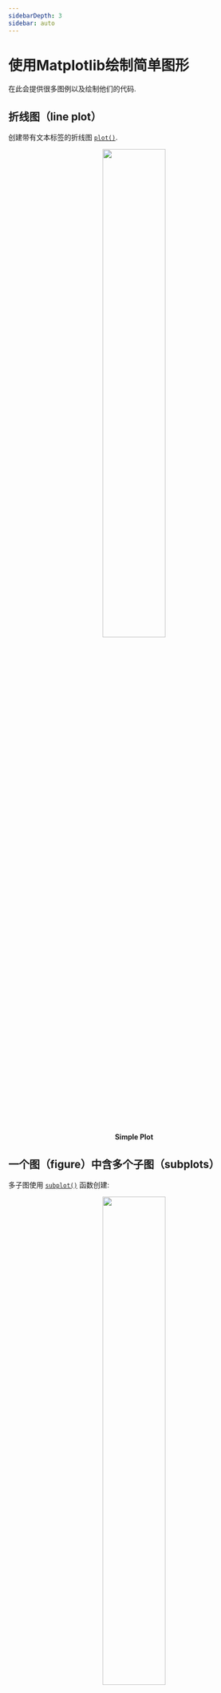 ```yaml
---
sidebarDepth: 3
sidebar: auto
---
```

# 使用Matplotlib绘制简单图形
在此会提供很多图例以及绘制他们的代码.

## 折线图（line plot）

创建带有文本标签的折线图
[``plot()``](https://matplotlib.org/api/_as_gen/matplotlib.pyplot.plot.html#matplotlib.pyplot.plot).

<center>
  <a href="/gallery/lines_bars_and_markers/simple_plot.html">
    <img style="width: 50%" src="https://matplotlib.org/_images/sphx_glr_simple_plot_0011.png">
  </a>
  <p>
    <b>Simple Plot</b>
  </p>
</center>

## 一个图（figure）中含多个子图（subplots）

多子图使用
[``subplot()``](https://matplotlib.org/api/_as_gen/matplotlib.pyplot.subplot.html#matplotlib.pyplot.subplot) 函数创建:

<center>
  <a href="/gallery/subplots_axes_and_figures/subplot.html">
    <img style="width: 50%" src="https://matplotlib.org/_images/sphx_glr_subplot_0011.png">
  </a>
  <p>
    <b>Subplot</b>
  </p>
</center>

## 图像显示（image）

可以使用 [``imshow()``](https://matplotlib.org/api/_as_gen/matplotlib.pyplot.imshow.html#matplotlib.pyplot.imshow) 函数来显示图像.

<center>
  <a href="/gallery/images_contours_and_fields/image_demo.html">
    <img style="width: 50%" src="https://matplotlib.org/_images/sphx_glr_image_demo_0031.png">
  </a>
</center>

**Example of using [``imshow()``](https://matplotlib.org/api/_as_gen/matplotlib.pyplot.imshow.html#matplotlib.pyplot.imshow) to display a CT scan**

## 热力图（pcolormesh）与等高线（contour）

 函数[``pcolormesh()``](https://matplotlib.org/api/_as_gen/matplotlib.pyplot.pcolormesh.html#matplotlib.pyplot.pcolormesh) 可以使用色彩来描绘横坐标间隔一致或不一致的二维向量。
 函数[``contour()``](https://matplotlib.org/api/_as_gen/matplotlib.pyplot.contour.html#matplotlib.pyplot.contour)与其类似:

<center>
  <a href="/gallery/images_contours_and_fields/pcolormesh_levels.html">
    <img style="width: 50%" src="https://matplotlib.org/_images/sphx_glr_pcolormesh_levels_0011.png">
  </a>
</center>

**Example comparing [``pcolormesh()``](https://matplotlib.org/api/_as_gen/matplotlib.pyplot.pcolormesh.html#matplotlib.pyplot.pcolormesh) and [``contour()``](https://matplotlib.org/api/_as_gen/matplotlib.pyplot.contour.html#matplotlib.pyplot.contour) for plotting two-dimensional data**

## 直方图（Histogram）

函数 [``hist()``](https://matplotlib.org/api/_as_gen/matplotlib.pyplot.hist.html#matplotlib.pyplot.hist) 自动生成直方图，并且返回每bin的数目或概率：

<center>
  <a href="/gallery/statistics/histogram_features.html">
    <img style="width: 50%" src="https://matplotlib.org/_images/sphx_glr_histogram_features_0011.png">
  </a>
  <p>
    <b>Histogram Features</b>
  </p>
</center>

## 路径（Paths）

[``matplotlib.path``](https://matplotlib.org/api/path_api.html#module-matplotlib.path) 模块添加各种路径到Matplotlib中:

<center>
  <a href="/gallery/shapes_and_collections/path_patch.html">
    <img style="width: 50%" src="https://matplotlib.org/_images/sphx_glr_path_patch_0011.png">
  </a>
  <p>
    <b>Path Patch</b>
  </p>
</center>

## 绘制三维图表

matpltlib三维工具箱(The mplot3d toolkit）能够支持简单的三维图表，其中包括曲面图，线框图，散点图与条形图。 (详见 [Getting started](https://matplotlib.org//toolkits/mplot3d.html#toolkit-mplot3d-tutorial) 与[3D plotting](https://matplotlib.org/gallery/index.html#mplot3d-examples-index))

<center>
  <a href="/gallery/mplot3d/surface3d.html">
    <img style="width: 50%" src="https://matplotlib.org/_images/sphx_glr_surface3d_0011.png">
  </a>
  <p>
    <b>Surface3d</b>
  </p>
</center>

感谢John Porter, Jonathon Taylor, Reinier Heeres, 与 Ben Root 对
``mplot3d``所做出的贡献 . 该工具箱在所有完整版的matpltlib中均已包含，无需再次安装.

## 流量图（Streamplot）

The [``streamplot()``](https://matplotlib.org/api/_as_gen/matplotlib.pyplot.streamplot.html#matplotlib.pyplot.streamplot) function plots the streamlines of
a vector field. In addition to simply plotting the streamlines, it allows you
to map the colors and/or line widths of streamlines to a separate parameter,
such as the speed or local intensity of the vector field.

<center>
  <a href="/gallery/images_contours_and_fields/plot_streamplot.html">
    <img style="width: 50%" src="https://matplotlib.org/_images/sphx_glr_plot_streamplot_0011.png">
  </a>
  <p>
    <b>Streamplot with various plotting options.</b>
  </p>
</center>

This feature complements the [``quiver()``](https://matplotlib.org/api/_as_gen/matplotlib.pyplot.quiver.html#matplotlib.pyplot.quiver) function for
plotting vector fields. Thanks to Tom Flannaghan and Tony Yu for adding the
streamplot function.

## 椭圆（Ellipses）

In support of the [Phoenix](http://www.jpl.nasa.gov/news/phoenix/main.php)
mission to Mars (which used Matplotlib to display ground tracking of
spacecraft), Michael Droettboom built on work by Charlie Moad to provide
an extremely accurate 8-spline approximation to elliptical arcs (see
[``Arc``](https://matplotlib.org/api/_as_gen/matplotlib.patches.Arc.html#matplotlib.patches.Arc)), which are insensitive to zoom level.

<center>
  <a href="/gallery/shapes_and_collections/ellipse_demo.html">
    <img style="width: 50%" src="https://matplotlib.org/_images/sphx_glr_ellipse_demo_0011.png">
  </a>
  <p>
    <b>Ellipse Demo</b>
  </p>
</center>

## 条形图（Bar charts）

Use the [``bar()``](https://matplotlib.org/api/_as_gen/matplotlib.pyplot.bar.html#matplotlib.pyplot.bar) function to make bar charts, which
includes customizations such as error bars:

<center>
  <a href="/gallery/statistics/barchart_demo.html">
    <img style="width: 50%" src="https://matplotlib.org/_images/sphx_glr_barchart_demo_0011.png">
  </a>
  <p>
    <b>Barchart Demo</b>
  </p>
</center>

You can also create stacked bars
([bar_stacked.py](https://matplotlib.org/gallery/lines_bars_and_markers/bar_stacked.html)),
or horizontal bar charts
([barh.py](https://matplotlib.org/gallery/lines_bars_and_markers/barh.html)).

## 饼图（Pie charts）

The [``pie()``](https://matplotlib.org/api/_as_gen/matplotlib.pyplot.pie.html#matplotlib.pyplot.pie) function allows you to create pie
charts. Optional features include auto-labeling the percentage of area,
exploding one or more wedges from the center of the pie, and a shadow effect.
Take a close look at the attached code, which generates this figure in just
a few lines of code.

<center>
  <a href="/gallery/pie_and_polar_charts/pie_features.html">
    <img style="width: 50%" src="https://matplotlib.org/_images/sphx_glr_pie_features_0011.png">
  </a>
  <p>
    <b>Pie Features</b>
  </p>
</center>

## 表格（Tables）

The [``table()``](https://matplotlib.org/api/_as_gen/matplotlib.pyplot.table.html#matplotlib.pyplot.table) function adds a text table
to an axes.

<center>
  <a href="/gallery/misc/table_demo.html">
    <img style="width: 50%" src="https://matplotlib.org/_images/sphx_glr_table_demo_0011.png">
  </a>
  <p>
    <b>Table Demo</b>
  </p>
</center>

## 散点图（Scatter plots）

The [``scatter()``](https://matplotlib.org/api/_as_gen/matplotlib.pyplot.scatter.html#matplotlib.pyplot.scatter) function makes a scatter plot
with (optional) size and color arguments. This example plots changes
in Google's stock price, with marker sizes reflecting the
trading volume and colors varying with time. Here, the
alpha attribute is used to make semitransparent circle markers.

<center>
  <a href="/gallery/lines_bars_and_markers/scatter_demo2.html">
    <img style="width: 50%" src="https://matplotlib.org/_images/sphx_glr_scatter_demo2_0011.png">
  </a>
  <p>
    <b>Scatter Demo2</b>
  </p>
</center>

## 图形界面控件（GUI widgets）

Matplotlib has basic GUI widgets that are independent of the graphical
user interface you are using, allowing you to write cross GUI figures
and widgets. See [``matplotlib.widgets``](https://matplotlib.org/api/widgets_api.html#module-matplotlib.widgets) and the
[widget examples](https://matplotlib.org/gallery/index.html).

<center>
  <a href="/gallery/widgets/slider_demo.html">
    <img style="width: 50%" src="https://matplotlib.org/_images/sphx_glr_slider_demo_0011.png">
  </a>
  <p>
    <b>Slider and radio-button GUI.</b>
  </p>
</center>

## 曲线色彩填充（Filled curves）

The [``fill()``](https://matplotlib.org/api/_as_gen/matplotlib.pyplot.fill.html#matplotlib.pyplot.fill) function lets you
plot filled curves and polygons:

<center>
  <a href="/gallery/lines_bars_and_markers/fill.html">
    <img style="width: 50%" src="https://matplotlib.org/_images/sphx_glr_fill_0011.png">
  </a>
  <p>
    <b>Fill</b>
  </p>
</center>

Thanks to Andrew Straw for adding this function.

## 时间处理（Date handling）

You can plot timeseries data with major and minor ticks and custom
tick formatters for both.

<center>
  <a href="/gallery/text_labels_and_annotations/date.html">
    <img style="width: 50%" src="https://matplotlib.org/_images/sphx_glr_date_0011.png">
  </a>
  <p>
    <b>Date</b>
  </p>
</center>

See [``matplotlib.ticker``](https://matplotlib.org/api/ticker_api.html#module-matplotlib.ticker) and [``matplotlib.dates``](https://matplotlib.org/api/dates_api.html#module-matplotlib.dates) for details and usage.

## 对数图（Log plots）

The [``semilogx()``](https://matplotlib.org/api/_as_gen/matplotlib.pyplot.semilogx.html#matplotlib.pyplot.semilogx),
[``semilogy()``](https://matplotlib.org/api/_as_gen/matplotlib.pyplot.semilogy.html#matplotlib.pyplot.semilogy) and
[``loglog()``](https://matplotlib.org/api/_as_gen/matplotlib.pyplot.loglog.html#matplotlib.pyplot.loglog) functions simplify the creation of
logarithmic plots.

<center>
  <a href="/gallery/scales/log_demo.html">
    <img style="width: 50%" src="https://matplotlib.org/_images/sphx_glr_log_demo_0011.png">
  </a>
  <p>
    <b>Log Demo</b>
  </p>
</center>

Thanks to Andrew Straw, Darren Dale and Gregory Lielens for contributions
log-scaling infrastructure.

## 极坐标图（Polar plots）

The [``polar()``](https://matplotlib.org/api/_as_gen/matplotlib.pyplot.polar.html#matplotlib.pyplot.polar) function generates polar plots.

<center>
  <a href="/gallery/pie_and_polar_charts/polar_demo.html">
    <img style="width: 50%" src="https://matplotlib.org/_images/sphx_glr_polar_demo_0011.png">
  </a>
  <p>
    <b>Polar Demo</b>
  </p>
</center>

## 图例（Legends）

The [``legend()``](https://matplotlib.org/api/_as_gen/matplotlib.pyplot.legend.html#matplotlib.pyplot.legend) function automatically
generates figure legends, with MATLAB-compatible legend-placement
functions.

<center>
  <a href="/gallery/text_labels_and_annotations/legend.html">
    <img style="width: 50%" src="https://matplotlib.org/_images/sphx_glr_legend_0011.png">
  </a>
  <p>
    <b>Legend</b>
  </p>
</center>

Thanks to Charles Twardy for input on the legend function.

## 文本对象的Tex表示法（TeX-notation for text objects）

Below is a sampling of the many TeX expressions now supported by Matplotlib's
internal mathtext engine. The mathtext module provides TeX style mathematical
expressions using [FreeType](https://www.freetype.org/)
and the DejaVu, BaKoMa computer modern, or [STIX](http://www.stixfonts.org)
fonts. See the [``matplotlib.mathtext``](https://matplotlib.org/api/mathtext_api.html#module-matplotlib.mathtext) module for additional details.

<center>
  <a href="/gallery/text_labels_and_annotations/mathtext_examples.html">
    <img style="width: 50%" src="https://matplotlib.org/_images/sphx_glr_mathtext_examples_0011.png">
  </a>
  <p>
    <b>Mathtext Examples</b>
  </p>
</center>

Matplotlib's mathtext infrastructure is an independent implementation and
does not require TeX or any external packages installed on your computer. See
the tutorial at [Writing mathematical expressions](https://matplotlib.org//text/mathtext.html).

## 原生Tex渲染（Native TeX rendering）

Although Matplotlib's internal math rendering engine is quite
powerful, sometimes you need TeX. Matplotlib supports external TeX
rendering of strings with the *usetex* option.

<center>
  <a href="/gallery/text_labels_and_annotations/tex_demo.html">
    <img style="width: 50%" src="https://matplotlib.org/_images/sphx_glr_tex_demo_0011.png">
  </a>
  <p>
    <b>Tex Demo</b>
  </p>
</center>

## EEG GUI

You can embed Matplotlib into pygtk, wx, Tk, or Qt applications.
Here is a screenshot of an EEG viewer called [pbrain](https://github.com/nipy/pbrain).

![eeg_small](https://matplotlib.org/_images/eeg_small.png)

The lower axes uses [``specgram()``](https://matplotlib.org/api/_as_gen/matplotlib.pyplot.specgram.html#matplotlib.pyplot.specgram)
to plot the spectrogram of one of the EEG channels.

For examples of how to embed Matplotlib in different toolkits, see:

- [Embedding in GTK3](https://matplotlib.org/gallery/user_interfaces/embedding_in_gtk3_sgskip.html)
- [Embedding in wx #2](https://matplotlib.org/gallery/user_interfaces/embedding_in_wx2_sgskip.html)
- [Matplotlib With Glade 3](https://matplotlib.org/gallery/user_interfaces/mpl_with_glade3_sgskip.html)
- [Embedding in Qt](https://matplotlib.org/gallery/user_interfaces/embedding_in_qt_sgskip.html)
- [Embedding in Tk](https://matplotlib.org/gallery/user_interfaces/embedding_in_tk_sgskip.html)

## XKCD-style sketch plots

Just for fun, Matplotlib supports plotting in the style of ``xkcd``.

<center>
  <a href="/gallery/showcase/xkcd.html">
    <img style="width: 50%" src="https://matplotlib.org/_images/sphx_glr_xkcd_0011.png">
  </a>
  <p>
    <b>xkcd</b>
  </p>
</center>

## 子图实例（Subplot example）

Many plot types can be combined in one figure to create
powerful and flexible representations of data.

<center>
  <img style="width: 50%" src="https://matplotlib.org/_images/sphx_glr_sample_plots_001.png">
</center>

``` python
import matplotlib.pyplot as plt
import numpy as np

np.random.seed(19680801)
data = np.random.randn(2, 100)

fig, axs = plt.subplots(2, 2, figsize=(5, 5))
axs[0, 0].hist(data[0])
axs[1, 0].scatter(data[0], data[1])
axs[0, 1].plot(data[0], data[1])
axs[1, 1].hist2d(data[0], data[1])

plt.show()
```

## 下载（Download）

- [Download Python source code: sample_plots.py](https://matplotlib.org/_downloads/6b0f2d1b3dc8d0e75eaa96feb738e947/sample_plots.py)
- [Download Jupyter notebook: sample_plots.ipynb](https://matplotlib.org/_downloads/dcfd63fc031d50e9c085f5dc4aa458b1/sample_plots.ipynb)
